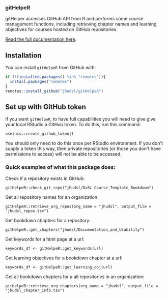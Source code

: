 ### gitHelpeR

gitHelper accesses GitHub API from R and performs some course management functions, including retrieving chapter names and learning objectives for courses hosted on GitHub repositories.

[Read the full documentation here](https://jhudatascience.org/gitHelpeR/docs/index.html).

## Installation

You can install `gitHelpeR` from GitHub with:

``` r
if (!(installed.packages() %in% "remotes")){
  install.packages("remotes")
}
remotes::install_github("jhudsl/gitHelpeR")
```

## Set up with GitHub token

If you want `gitHelpeR`, to have full capabilities you will need to give give your local RStudio a GitHub token.
To do this, run this command:

```
usethis::create_github_token()
```
You should only need to do this once per RStudio environment.
If you don't supply a token this way, then private repositories (or those you don't have permissions to access) will not be able to be accessed.

### Quick examples of what this package does:

Check if a repository exists in GitHub:

```
gitHelpeR::check_git_repo("jhudsl/DaSL_Course_Template_Bookdown")
```

Get all repository names for an organization:

```
gitHelpeR::retrieve_org_repos(org_name = "jhudsl", output_file = "jhudsl_repos.tsv")
```

Get bookdown chapters for a repository:

```
gitHelpeR::get_chapters("jhudsl/Documentation_and_Usability")
```

Get keywords for a html page at a url:

```
keywords_df <- gitHelpeR::get_keywords(url)
```

Get learning objectives for a bookdown chapter at a url:

```
keywords_df <- gitHelpeR::get_learning_obj(url)
```

Get all bookdown chapters for a all repositories in an organization:
```
gitHelpeR::retrieve_org_chapters(org_name = "jhudsl", output_file = "jhudsl_chapter_info.tsv")
```
